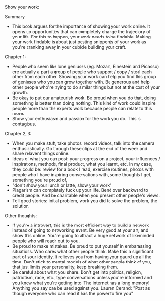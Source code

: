 Show your work:

Summary
- This book argues for the importance of showing your work online. It opens up opportunities that can completely change the trajectory of your life. For this to happen, your work needs to be findable. Making your work findable is about just posting snippents of your work as you're cranking away in your cubicle building your craft. 

Chapter 1:
- People who seem like lone geniuses (eg. Mozart, Einestein and Picasso) ere actually a part a group of people who support / copy / steal each other from each other. Showing your work can help you find this group of geniuses who you can grow together with. Be generous and help other people who're trying to do similar things but not at the cost of your growth.
- Be okay to put our amateurish work. Be proud when you do that, doing something is better than doing nothing. This kind of work could inspire people more than the experts work because people can relate to this more. 
- Show your enthusiasm and passion for the work you do. This is contagious. 

Chapter 2, 3:
- When you make stuff, take photos, record videos, talk into the camera enthusiastically. Go through these clips at the end of the week and share relavent things online.
- Ideas of what you can post: your progress on a project, your influences / inspirations, methods, final product, what you learnt, etc. In my case, they could be: review for a book I read, exercise routines, photos with people who I have inspiring conversations with, some thoughts I get, something you're proud of, 
- "don't show your lunch or latte, show your work"
- Plagarism can completely fuck up your life. Bend over backward to credit people. And be charitable when you present other people's views. 
- Tell good stories: initial problem, work you did to solve the problem, the solution.



Other thoughts:
- If you're a introvert, this is the most efficient way to build a network instead of going to networking event. Be very good at your art, and show this online. You're going to attract a huge network of likeminded people who will reach out to you. 
- Be proud to make mistakes. Be proud to put yourself in embarassing situations. Who cares what other people think. Make this a significant part of your identity. It relieves you from having your gaurd up all the time. Don't stick to mental models of what other people think of you, that just limits your personality, keep breaking them.
- Be careful about what you share. Don't get into politics, religion, patriotism, race, etc., type conversations unless you're informed and you know what you're getting into. The internet has a long memory! Anything you say can be used against you. Lauren Cerand: "Post as though everyone who can read it has the power to fire you"

